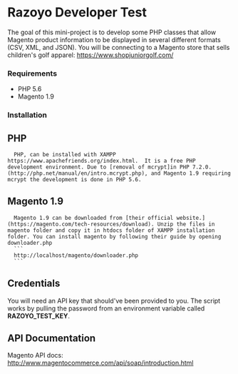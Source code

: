 # Razoyo Developer Test

The goal of this mini-project is to develop some PHP classes that allow Magento product information to be displayed in several different formats (CSV, XML, and JSON). You will be connecting to a Magento store that sells children's golf apparel: <https://www.shopjuniorgolf.com/>


### Requirements
   -	PHP 5.6 
   -    Magento 1.9

### Installation

## PHP 
      PHP, can be installed with XAMPP https://www.apachefriends.org/index.html.  It is a free PHP development environment. Due to [removal of mcrypt]in PHP 7.2.0. (http://php.net/manual/en/intro.mcrypt.php), and Magento 1.9 requiring mcrypt the development is done in PHP 5.6.

## Magento 1.9
      Magento 1.9 can be downloaded from [their official website.](https://magento.com/tech-resources/download). Unzip the files in magento folder and copy it in htdocs folder of XAMPP installation folder. You can install magento by following their guide by opening downloader.php
      ```
      http://localhost/magento/downloader.php
      ```  


    
## Credentials
You will need an API key that should've been provided to you. The script works by pulling the password from an environment variable called **RAZOYO_TEST_KEY**.

## API Documentation
Magento API docs: <http://www.magentocommerce.com/api/soap/introduction.html>
